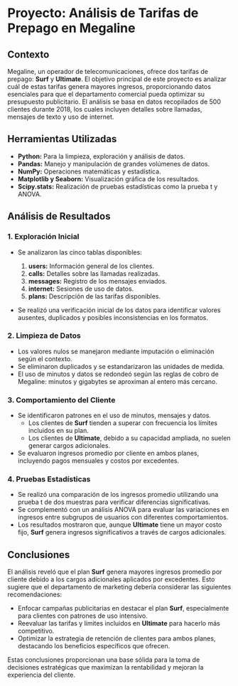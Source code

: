 # Proyecto: Análisis de Tarifas de Prepago en Megaline  

## Contexto  
Megaline, un operador de telecomunicaciones, ofrece dos tarifas de prepago: **Surf** y **Ultimate**. El objetivo principal de este proyecto es analizar cuál de estas tarifas genera mayores ingresos, proporcionando datos esenciales para que el departamento comercial pueda optimizar su presupuesto publicitario. El análisis se basa en datos recopilados de 500 clientes durante 2018, los cuales incluyen detalles sobre llamadas, mensajes de texto y uso de internet.  

## Herramientas Utilizadas  
- **Python:** Para la limpieza, exploración y análisis de datos.  
- **Pandas:** Manejo y manipulación de grandes volúmenes de datos.  
- **NumPy:** Operaciones matemáticas y estadística.  
- **Matplotlib y Seaborn:** Visualización gráfica de los resultados.  
- **Scipy.stats:** Realización de pruebas estadísticas como la prueba t y ANOVA.  

## Análisis de Resultados  
### 1. **Exploración Inicial**  
- Se analizaron las cinco tablas disponibles:  
  1. **users:** Información general de los clientes.  
  2. **calls:** Detalles sobre las llamadas realizadas.  
  3. **messages:** Registro de los mensajes enviados.  
  4. **internet:** Sesiones de uso de datos.  
  5. **plans:** Descripción de las tarifas disponibles.  

- Se realizó una verificación inicial de los datos para identificar valores ausentes, duplicados y posibles inconsistencias en los formatos.  

### 2. **Limpieza de Datos**  
- Los valores nulos se manejaron mediante imputación o eliminación según el contexto.  
- Se eliminaron duplicados y se estandarizaron las unidades de medida.  
- El uso de minutos y datos se redondeó según las reglas de cobro de Megaline: minutos y gigabytes se aproximan al entero más cercano.  

### 3. **Comportamiento del Cliente**  
- Se identificaron patrones en el uso de minutos, mensajes y datos.  
  - Los clientes de **Surf** tienden a superar con frecuencia los límites incluidos en su plan.  
  - Los clientes de **Ultimate**, debido a su capacidad ampliada, no suelen generar cargos adicionales.  
- Se evaluaron ingresos promedio por cliente en ambos planes, incluyendo pagos mensuales y costos por excedentes.  

### 4. **Pruebas Estadísticas**  
- Se realizó una comparación de los ingresos promedio utilizando una prueba t de dos muestras para verificar diferencias significativas.  
- Se complementó con un análisis ANOVA para evaluar las variaciones en ingresos entre subgrupos de usuarios con diferentes comportamientos.  
- Los resultados mostraron que, aunque **Ultimate** tiene un mayor costo fijo, **Surf** genera ingresos significativos a través de cargos adicionales.  

## Conclusiones  
El análisis reveló que el plan **Surf** genera mayores ingresos promedio por cliente debido a los cargos adicionales aplicados por excedentes. Esto sugiere que el departamento de marketing debería considerar las siguientes recomendaciones:  
- Enfocar campañas publicitarias en destacar el plan **Surf**, especialmente para clientes con patrones de uso intensivo.  
- Reevaluar las tarifas y límites incluidos en **Ultimate** para hacerlo más competitivo.  
- Optimizar la estrategia de retención de clientes para ambos planes, destacando los beneficios específicos que ofrecen.  

Estas conclusiones proporcionan una base sólida para la toma de decisiones estratégicas que maximizan la rentabilidad y mejoran la experiencia del cliente.  
